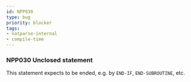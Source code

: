 ```yaml
---
id: NPP030
type: bug
priority: blocker
tags:
- natparse-internal 
- compile-time 
---
```


### NPP030 Unclosed statement
This statement expects to be ended, e.g. by `END-IF`, `END-SUBROUTINE`, etc.
